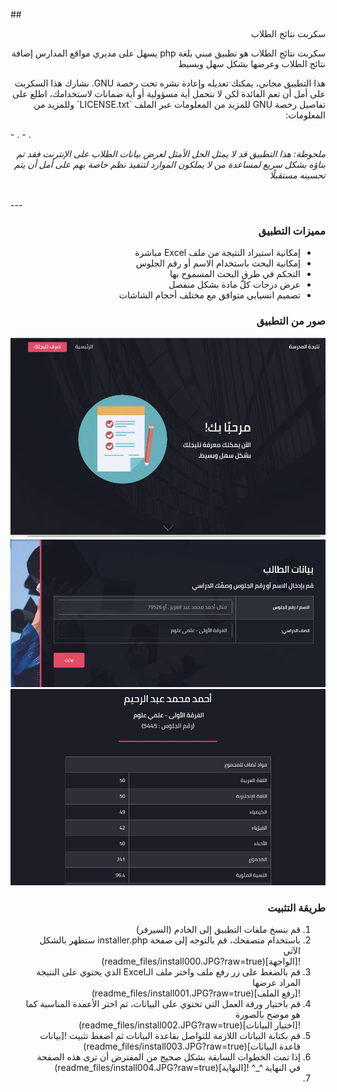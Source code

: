 
##<div dir="rtl"> سكربت نتائج الطلاب</div>
<p dir="rtl">سكربت نتائج الطلاب هو تطبيق مبني بلغة php يسهل على مديري مواقع المدارس إضافة نتائج الطلاب وعرضها بشكل سهل وبسيط</p>


<p dir="rtl">هذا التطبيق مجاني، يمكنك تعديله وإعادة نشره تحت رخصة GNU. نشارك هذا السكربت على أمل أن تعم الفائدة لكن لا نتحمل أية مسؤولية أو أية ضمانات لاستخدامك، اطلع على تفاصيل رخصة GNU للمزيد من المعلومات عبر الملف `LICENSE.txt` وللمزيد من المعلومات:</p>
- <http://www.gnu.org/licenses/>.
- <http://opensource.org/licenses/>.

<p dir="rtl"><em>ملحوظة: هذا التطبيق قد لا يمثل الحل الأمثل لعرض بيانات الطلاب على الإنترنت فقد تم بناؤه بشكل سريع لمساعدة من لا يملكون الموارد لتنفيذ نظم خاصة بهم على أمل أن يتم تحسينه مستقبلًا</em></p>
<br/>
---

### <div dir="rtl">مميزات التطبيق</div>

<div dir="rtl"><ul>
<li>إمكانية استيراد النتيجة من ملف Excel مباشرة</li>
<li>إمكانية البحث باستخدام الاسم أو رقم الجلوس</li>
<li>التحكم في طرق البحث المسموح بها</li>
<li>عرض درجات كلّ مادة بشكل منفصل</li>
<li>تصميم انسيابي متوافق مع مختلف أحجام الشاشات</li>
</ul></div>

###  <div dir="rtl"> صور من التطبيق</div>
![الواجهة](readme_files/screen001.JPG?raw=true)
![البحث](readme_files/screen002.JPG?raw=true)
![النتيجة](readme_files/screen003.JPG?raw=true)

###  <div dir="rtl"> طريقة التثبيت</div>
 <div dir="rtl">
<ol>
<li>قم بنسخ ملفات التطبيق إلى الخادم (السيرفر) </li>
<li>باستخدام متصفحك، قم بالتوجه إلى صفحة installer.php ستظهر بالشكل الآتي
<br/>
![الواجهة](readme_files/install000.JPG?raw=true)
</li>
<li>قم بالضغط على زر رفع ملف واختر ملف الـExcel الذي يحتوي على النتيجة المراد عرضها
<br/>
![رفع الملف](readme_files/install001.JPG?raw=true)
</li>
<li>قم باختيار ورقة العمل التي تحتوي على البيانات، ثم اختر الأعمدة المناسبة كما هو موضح بالصورة
<br/>
![اختيار البيانات](readme_files/install002.JPG?raw=true)
</li>
<li>قم بكتابة البيانات اللازمة للتواصل بقاعدة البيانات ثم اضغط تثبيت
![بيانات قاعدة البيانات](readme_files/install003.JPG?raw=true)
</li>
<li>إذا تمت الخطوات السابقة بشكل صحيح من المفترض أن ترى هذه الصفحة في النهاية ^_^
![النهاية](readme_files/install004.JPG?raw=true)
</li>

<li>
</ol>
</div>
